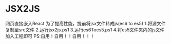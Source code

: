 # JSX2JS
网页直接嵌入React 为了提高性能，提前将jsx文件转成js(es6 to es5)
1.将源文件复制至src文件
2.运行jsx2js.ps1
3.运行es6Toes5.ps1
4.将es5文件夹内的js文件加入工程即可
PS:自用！自用！！自用！！！
